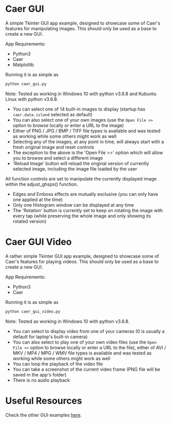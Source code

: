 # Caer GUI
A simple Tkinter GUI app example, designed to showcase some of Caer's features for manipulating images.
This should only be used as a base to create a new GUI.

App Requirements:
* Python3
* Caer
* Matplotlib

Running it is as simple as 
```python
python caer_gui.py
```

Note: Tested as working in Windows 10 with python v3.6.8 and Kubuntu Linux with python v3.6.8. 

- You can select one of 14 built-in images to display (startup has `caer.data.island` selected as default)
- You can also select one of your own images (use the `Open File >>` option to browse locally or enter a URL to the image)
- Either of PNG / JPG / BMP / TIFF file types is available and was tested as working while some others might work as well
- Selecting any of the images, at any point in time, will always start with a fresh original image and reset controls
- The exception to the above is the 'Open File >>' option which will allow you to browse and select a different image
- 'Reload Image' button will reload the original version of currently selected image, including the image file loaded by the user

All function controls are set to manipulate the currently displayed image within the adjust_ghsps() function.

- Edges and Emboss effects are mutually exclusive (you can only have one applied at the time)
- Only one Histogram window can be displayed at any time
- The 'Rotation' button is currently set to keep on rotating the image with every tap (while preserving the whole image and only showing its rotated version)

# Caer GUI Video
A rather simple Tkinter GUI app example, designed to showcase some of Caer's features for playing videos.
This should only be used as a base to create a new GUI.

App Requirements:
* Python3
* Caer

Running it is as simple as 
```python
python caer_gui_video.py
```

Note: Tested as working in Windows 10 with python v3.6.8.

- You can select to display video from one of your cameras (0 is usually a default for laptop's built-in camera)
- You can also select to play one of your own video files (use the `Open File >>` option to browse locally or enter a URL to the file), either of AVI / MKV / MP4 / MPG / WMV file types is available and was tested as working while some others might work as well
- You can loop the playback of the video file
- You can take a screenshot of the current video frame (PNG file will be saved in the app's folder)
- There is no audio playback

# Useful Resources
Check the other GUI examples [here](https://github.com/GitHubDragonFly/CAER_Video_GUI).
